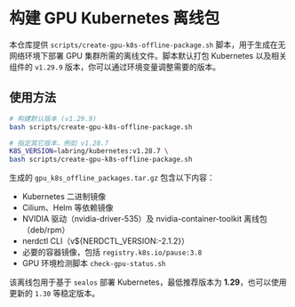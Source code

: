 # 构建 GPU Kubernetes 离线包

本仓库提供 `scripts/create-gpu-k8s-offline-package.sh` 脚本，用于生成在无网络环境下部署 GPU 集群所需的离线文件。脚本默认打包 Kubernetes 以及相关组件的 `v1.29.9` 版本，你可以通过环境变量调整需要的版本。

## 使用方法

```bash
# 构建默认版本 (v1.29.9)
bash scripts/create-gpu-k8s-offline-package.sh

# 指定其它版本，例如 v1.28.7
K8S_VERSION=labring/kubernetes:v1.28.7 \
bash scripts/create-gpu-k8s-offline-package.sh
```

生成的 `gpu_k8s_offline_packages.tar.gz` 包含以下内容：

- Kubernetes 二进制镜像
- Cilium、Helm 等依赖镜像
- NVIDIA 驱动（nvidia-driver-535）及 nvidia-container-toolkit 离线包（deb/rpm）
- nerdctl CLI（v${NERDCTL_VERSION:-2.1.2}）
- 必要的容器镜像，包括 `registry.k8s.io/pause:3.8`
- GPU 环境检测脚本 `check-gpu-status.sh`

该离线包用于基于 `sealos` 部署 Kubernetes，最低推荐版本为 **1.29**，也可以使用更新的 `1.30` 等稳定版本。

